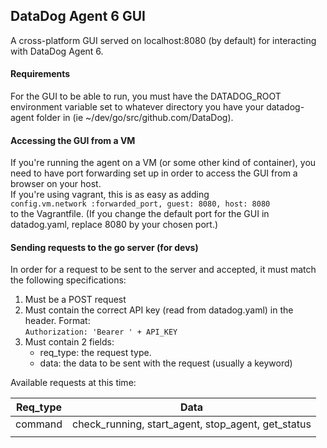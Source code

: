 ## DataDog Agent 6 GUI

A cross-platform GUI served on localhost:8080 (by default) for interacting with DataDog Agent 6.

#### Requirements
For the GUI to be able to run, you must have the DATADOG_ROOT environment variable set to whatever directory you have your datadog-agent folder in (ie ~/dev/go/src/github.com/DataDog).

#### Accessing the GUI from a VM

If you're running the agent on a VM (or some other kind of container), you need to have port forwarding set up in order to access the GUI from a browser on your host.  
If you're using vagrant, this is as easy as adding  
```config.vm.network :forwarded_port, guest: 8080, host: 8080```  
to the Vagrantfile. (If you change the default port for the GUI in datadog.yaml, replace 8080 by your chosen port.)

#### Sending requests to the go server (for devs)
In order for a request to be sent to the server and accepted, it must match the following specifications:
1. Must be a POST request
2. Must contain the correct API key (read from datadog.yaml) in the header. Format:  
```Authorization: 'Bearer ' + API_KEY```  
3. Must contain 2 fields:
    * req_type: the request type.
    * data: the data to be sent with the request (usually a keyword)

Available requests at this time:

| Req_type | Data                                               |
|----------|----------------------------------------------------|
| command  | check_running, start_agent, stop_agent, get_status |
|          |                                                    |
